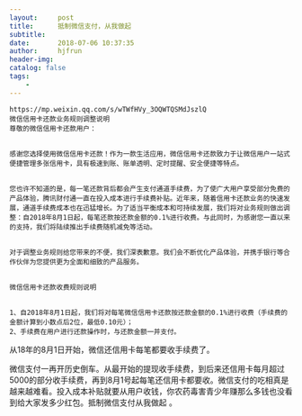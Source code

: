 ```yaml
---
layout:     post
title:      抵制微信支付，从我做起
subtitle:   
date:       2018-07-06 10:37:35
author:     hjfrun
header-img: 
catalog: false
tags:
    - 
---
```




```
https://mp.weixin.qq.com/s/wTWfHVy_3OQWTQSMdJszlQ
微信信用卡还款业务规则调整说明
尊敬的微信信用卡还款用户：


感谢您选择使用微信信用卡还款！作为一款生活应用，微信信用卡还款致力于让微信用户一站式便捷管理多张信用卡，具有极速到账、账单透明、定时提醒、安全便捷等特点。


您也许不知道的是，每一笔还款背后都会产生支付通道手续费，为了使广大用户享受部分免费的产品体验，腾讯财付通一直在投入成本进行手续费补贴。近年来，随着信用卡还款业务的快速发展，通道手续费成本也在迅猛增长。为了适当平衡成本和可持续发展，我们将对业务规则做出调整：自2018年8月1日起，每笔还款按还款金额的0.1%进行收费。与此同时，为感谢您一直以来的支持，我们将陆续推出手续费随机减免等活动。


对于调整业务规则给您带来的不便，我们深表歉意。我们会不断优化产品体验，并携手银行等合作伙伴为您提供更为全面和细致的产品服务。


微信信用卡还款收费规则说明


1、自2018年8月1日起，我们将对每笔微信信用卡还款按还款金额的0.1%进行收费（手续费的金额计算到小数点后2位，最低0.10元）；
2、手续费在用户进行还款操作时，与还款金额一并支付。
```

从18年的8月1日开始，微信还信用卡每笔都要收手续费了。

微信支付一再开历史倒车。从最开始的提现收手续费，到后来还信用卡每月超过5000的部分收手续费，再到8月1号起每笔还信用卡都要收。微信支付的吃相真是越来越难看。投入成本补贴就要从用户收钱，你农药毒害青少年赚那么多钱也没看到给大家发多少红包。抵制微信支付从我做起 。